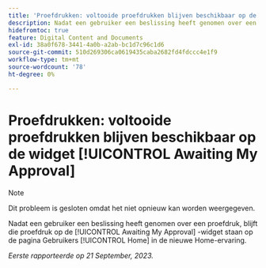 ```yaml
---
title: 'Proefdrukken: voltooide proefdrukken blijven beschikbaar op de widget Mijn goedkeuring'
description: Nadat een gebruiker een beslissing heeft genomen over een proefdruk, blijft die proefdruk op de [!UICONTROL Awaiting My Approval] -widget staan op de pagina Gebruikers [!UICONTROL Home] in de nieuwe Home-ervaring.
hidefromtoc: true
feature: Digital Content and Documents
exl-id: 38a0f678-3441-4a0b-a2ab-bc1d7c96c1d6
source-git-commit: 510d269306ca0619435caba2682fd4fdccc4e1f9
workflow-type: tm+mt
source-wordcount: '78'
ht-degree: 0%

---
```


# Proefdrukken: voltooide proefdrukken blijven beschikbaar op de widget [!UICONTROL Awaiting My Approval]

>[!NOTE]
>
>Dit probleem is gesloten omdat het niet opnieuw kan worden weergegeven.

Nadat een gebruiker een beslissing heeft genomen over een proefdruk, blijft die proefdruk op de [!UICONTROL Awaiting My Approval] -widget staan op de pagina Gebruikers [!UICONTROL Home] in de nieuwe Home-ervaring.

_Eerste rapporteerde op 21 September, 2023._
